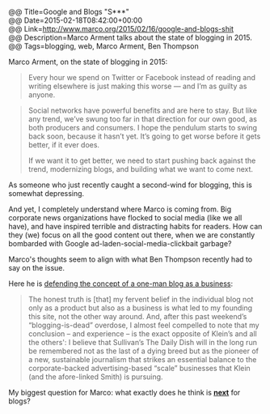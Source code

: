 @@ Title=Google and Blogs "S***"  
@@ Date=2015-02-18T08:42:00+00:00  
@@ Link=http://www.marco.org/2015/02/16/google-and-blogs-shit  
@@ Description=Marco Arment talks about the state of blogging in 2015.  
@@ Tags=blogging, web, Marco Arment, Ben Thompson  

Marco Arment, on the state of blogging in 2015:
>Every hour we spend on Twitter or Facebook instead of reading and writing elsewhere is just making this worse — and I’m as guilty as anyone.

>Social networks have powerful benefits and are here to stay. But like any trend, we’ve swung too far in that direction for our own good, as both producers and consumers. I hope the pendulum starts to swing back soon, because it hasn’t yet. It’s going to get worse before it gets better, if it ever does.
>
>If we want it to get better, we need to start pushing back against the trend, modernizing blogs, and building what we want to come next.

As someone who just recently caught a second-wind for blogging, this is somewhat depressing. 

And yet, I completely understand where Marco is coming from. Big corporate news organizations have flocked to social media (like we all have), and have inspired terrible and distracting habits for readers. How can they (we) focus on all the good content out there, when we are  constantly bombarded with Google ad-laden-social-media-clickbait garbage?

Marco's thoughts seem to align with what Ben Thompson recently had to say on the issue.

Here he is [defending the concept of a one-man blog as a business][stratechery]:
>The honest truth is [that] my fervent belief in the individual blog not only as a product but also as a business is what led to my founding this site, not the other way around. And, after this past weekend’s “blogging-is-dead” overdose, I almost feel compelled to note that my conclusion – and experience – is the exact opposite of Klein’s and all the others': I believe that Sullivan’s The Daily Dish will in the long run be remembered not as the last of a dying breed but as the pioneer of a new, sustainable journalism that strikes an essential balance to the corporate-backed advertising-based “scale” businesses that Klein (and the afore-linked Smith) is pursuing.

My biggest question for Marco: what exactly does he think is **[next][d]** for blogs?

[d]: http://d.pr/i/1heyD+
[stratechery]: http://stratechery.com/2015/bloggings-bright-future/